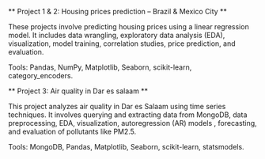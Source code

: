 ** Project 1 & 2: Housing prices prediction – Brazil & Mexico City **

These projects involve predicting housing prices using a linear regression model. It includes data wrangling, exploratory data analysis (EDA), visualization, model training, correlation studies, price prediction, and evaluation.

Tools: Pandas, NumPy, Matplotlib, Seaborn, scikit-learn, category_encoders.

** Project 3: Air quality in Dar es salaam  **

This project analyzes air quality in Dar es Salaam using time series techniques. It involves querying and extracting data from MongoDB, data preprocessing, EDA, visualization,  autoregression (AR) models , forecasting, and evaluation of pollutants like PM2.5.

Tools: MongoDB, Pandas, Matplotlib, Seaborn, scikit-learn, statsmodels.
